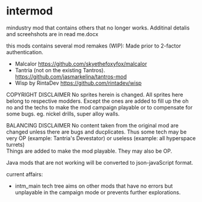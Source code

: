 # intermod
mindustry mod that contains others that no longer works. Additinal detalis and screehshots are in read me.docx

this mods contains several mod remakes (WIP): Made prior to 2-factor authentication. 
- Malcalor https://github.com/skyethefoxyfox/malcalor
- Tantria (not on the existing Tantros). https://github.com/jasmarkelina/tantros-mod
- Wisp by RintaDev https://github.com/rintadev/wisp

COPYRIGHT DISCLAIMER
No sprites herein is changed. All sprites here belong to respective modders. 
Except the ones are added to fill up the oh no and the techs to make the mod campaign playable or to compensate for some bugs. 
eg. nickel drills, super alloy walls. 

BALANCING DISCLAIMER
No content taken from the original mod are changed unless there are bugs and ducplicates. 
Thus some tech may be very OP (example: Tantria's Devestator) or useless (example: all hyperspace turrets)  
Things are added to make the mod playable. They may also be OP. 

Java mods that are not working will be converted to json-javaScript format.

current affairs: 
- intm_main tech tree aims on other mods that have no errors but unplayable in the campaign mode or prevents further explorations.     


